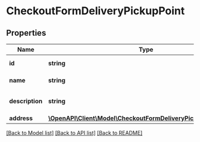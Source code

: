 # CheckoutFormDeliveryPickupPoint

## Properties
Name | Type | Description | Notes
------------ | ------------- | ------------- | -------------
**id** | **string** | Delivery point id | [optional] 
**name** | **string** | Delivery point name | [optional] 
**description** | **string** | Delivery point description | [optional] 
**address** | [**\OpenAPI\Client\Model\CheckoutFormDeliveryPickupPointAddress**](CheckoutFormDeliveryPickupPointAddress.md) |  | [optional] 

[[Back to Model list]](../README.md#documentation-for-models) [[Back to API list]](../README.md#documentation-for-api-endpoints) [[Back to README]](../README.md)


